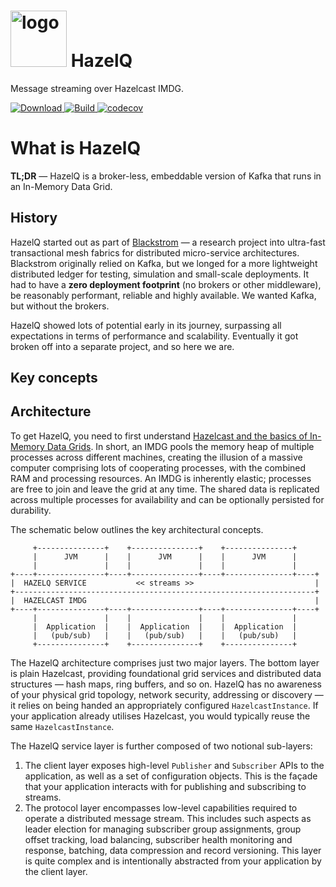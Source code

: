 <img src="https://raw.githubusercontent.com/wiki/obsidiandynamics/hazelq/images/hazelq-logo.png" width="90px" alt="logo"/> HazelQ
===
Message streaming over Hazelcast IMDG.

[![Download](https://api.bintray.com/packages/obsidiandynamics/hazelq/hazelq-core/images/download.svg) ](https://bintray.com/obsidiandynamics/hazelq/hazelq-core/_latestVersion)
[![Build](https://travis-ci.org/obsidiandynamics/hazelq.svg?branch=master) ](https://travis-ci.org/obsidiandynamics/hazelq#)
[![codecov](https://codecov.io/gh/obsidiandynamics/hazelq/branch/master/graph/badge.svg)](https://codecov.io/gh/obsidiandynamics/hazelq)

# What is HazelQ
**TL;DR** — HazelQ is a broker-less, embeddable version of Kafka that runs in an In-Memory Data Grid.

## History
HazelQ started out as part of [Blackstrom](https://github.com/obsidiandynamics/blackstrom) — a research project into ultra-fast transactional mesh fabrics for distributed micro-service architectures. Blackstrom originally relied on Kafka, but we longed for a more lightweight distributed ledger for testing, simulation and small-scale deployments. It had to have a **zero deployment footprint** (no brokers or other middleware), be reasonably performant, reliable and highly available. We wanted Kafka, but without the brokers.

HazelQ showed lots of potential early in its journey, surpassing all expectations in terms of performance and scalability. Eventually it got broken off into a separate project, and so here we are.

## Key concepts


## Architecture
To get HazelQ, you need to first understand [Hazelcast and the basics of In-Memory Data Grids](https://hazelcast.com/use-cases/imdg/). In short, an IMDG pools the memory heap of multiple processes across different machines, creating the illusion of a massive computer comprising lots of cooperating processes, with the combined RAM and processing resources. An IMDG is inherently elastic; processes are free to join and leave the grid at any time. The shared data is replicated across multiple processes for availability and can be optionally persisted for durability.

The schematic below outlines the key architectural concepts. 

```
     +---------------+    +---------------+    +---------------+
     |      JVM      |    |      JVM      |    |      JVM      |
     |               |    |               |    |               |
+----+---------------+----+---------------+----+---------------+----+
|  HAZELQ SERVICE           << streams >>                           |
+-------------------------------------------------------------------+
|  HAZELCAST IMDG                                                   |
+----+---------------+----+---------------+----+---------------+----+
     |               |    |               |    |               |
     |  Application  |    |  Application  |    |  Application  |
     |   (pub/sub)   |    |   (pub/sub)   |    |   (pub/sub)   |
     +---------------+    +---------------+    +---------------+
```

The HazelQ architecture comprises just two major layers. The bottom layer is plain Hazelcast, providing foundational grid services and distributed data structures — hash maps, ring buffers, and so on. HazelQ has no awareness of your physical grid topology, network security, addressing or discovery — it relies on being handed an appropriately configured `HazelcastInstance`. If your application already utilises Hazelcast, you would typically reuse the same `HazelcastInstance`.

The HazelQ service layer is further composed of two notional sub-layers:

1. The client layer exposes high-level `Publisher` and `Subscriber` APIs to the application, as well as a set of configuration objects. This is the façade that your application interacts with for publishing and subscribing to streams.
2. The protocol layer encompasses low-level capabilities required to operate a distributed message stream. This includes such aspects as leader election for managing subscriber group assignments, group offset tracking, load balancing, subscriber health monitoring and response, batching, data compression and record versioning. This layer is quite complex and is intentionally abstracted from your application by the client layer.
